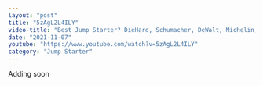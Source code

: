 ```yaml
---
layout: "post"
title: "5zAgL2L4ILY"
video-title: "Best Jump Starter? DieHard, Schumacher, DeWalt, Michelin, Stanley, CAT"
date: "2021-11-07"
youtube: "https://www.youtube.com/watch?v=5zAgL2L4ILY"
category: "Jump Starter"
---
```

<div class="space-y-1"><p class="text-gray-400">Adding soon</p></div>